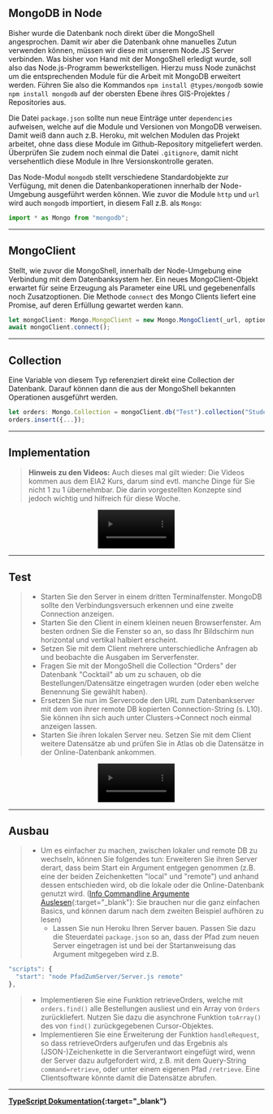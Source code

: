 <!-- # 3.4 Datenbank und Server -->

## MongoDB in Node
Bisher wurde die Datenbank noch direkt über die MongoShell angesprochen. Damit wir aber die Datenbank ohne manuelles Zutun verwenden können, müssen wir diese mit unserem Node.JS Server verbinden. Was bisher von Hand mit der MongoShell erledigt wurde, soll also das Node.js-Programm bewerkstelligen. Hierzu muss Node zunächst um die entsprechenden Module für die Arbeit mit MongoDB erweitert werden. Führen Sie also die Kommandos `npm install @types/mongodb` sowie `npm install mongodb` auf der obersten Ebene ihres GIS-Projektes / Repositories aus. 

Die Datei `package.json` sollte nun neue Einträge unter `dependencies` aufweisen, welche auf die Module und Versionen von MongoDB verweisen. Damit weiß dann auch z.B. Heroku, mit welchen Modulen das Projekt arbeitet, ohne dass diese Module im Github-Repository mitgeliefert werden. Überprüfen Sie zudem noch einmal die Datei `.gitignore`, damit nicht versehentlich diese Module in Ihre Versionskontrolle geraten.

Das Node-Modul `mongodb` stellt verschiedene Standardobjekte zur Verfügung, mit denen die Datenbankoperationen innerhalb der Node-Umgebung ausgeführt werden können. Wie zuvor die Module `http` und `url` wird auch `mongodb` importiert, in diesem Fall z.B. als `Mongo`: 
```typescript
import * as Mongo from "mongodb";
```

---

## MongoClient
Stellt, wie zuvor die MongoShell, innerhalb der Node-Umgebung eine Verbindung mit dem Datenbanksystem her. Ein neues MongoClient-Objekt erwartet für seine Erzeugung als Parameter eine URL und gegebenenfalls noch Zusatzoptionen. Die Methode `connect` des Mongo Clients liefert eine Promise, auf deren Erfüllung gewartet werden kann.

```typescript
let mongoClient: Mongo.MongoClient = new Mongo.MongoClient(_url, options);
await mongoClient.connect();
```

---

## Collection
Eine Variable von diesem Typ referenziert direkt eine Collection der Datenbank. Darauf können dann die aus der MongoShell bekannten Operationen ausgeführt werden. 
```typescript
let orders: Mongo.Collection = mongoClient.db("Test").collection("Students");
orders.insert({...});
```

---

## Implementation

>**Hinweis zu den Videos:** Auch dieses mal gilt wieder: Die Videos kommen aus dem EIA2 Kurs, darum sind evtl. manche Dinge für Sie nicht 1 zu 1 übernehmbar. Die darin vorgestellten Konzepte sind jedoch wichtig und hilfreich für diese Woche. 

<div align="center"><video controls width="30%"> 
  <source src="http://games.hs-furtwangen.de/EIA2_Video/L07_V3_Implementation.mp4" type="video/mp4"> 
<a href="http://games.hs-furtwangen.de/EIA2_Video/L07_V3_Implementation.mp4">Video</a>
</video>    
</div>

---

## Test
> - Starten Sie den Server in einem dritten Terminalfenster. MongoDB sollte den Verbindungsversuch erkennen und eine zweite Connection anzeigen.
> - Starten Sie den Client in einem kleinen neuen Browserfenster. Am besten ordnen Sie die Fenster so an, so dass Ihr Bildschirm nun horizontal und vertikal halbiert erscheint. 
> - Setzen Sie mit dem Client mehrere unterschiedliche Anfragen ab und beobachte die Ausgaben im Serverfenster. 
> - Fragen Sie mit der MongoShell die Collection "Orders" der Datenbank "Cocktail" ab um zu schauen, ob die Bestellungen/Datensätze eingetragen wurden (oder eben welche Benennung Sie gewählt haben).
> - Ersetzen Sie nun im Servercode den URL zum Datenbankserver mit dem von ihrer remote DB kopierten Connection-String (s. L10). Sie können ihn sich auch unter Clusters->Connect noch einmal anzeigen lassen.
> - Starten Sie ihren lokalen Server neu. Setzen Sie mit dem Client weitere Datensätze ab und prüfen Sie in Atlas ob die Datensätze in der Online-Datenbank ankommen.

<div align="center"><video controls width="30%"> 
  <source src="http://games.hs-furtwangen.de/EIA2_Video/L07_V4_Test.mp4" type="video/mp4"> 
<a href="http://games.hs-furtwangen.de/EIA2_Video/L07_V4_Test.mp4"><img src="../X01_Appendix/Img/video.jpg" width="25%"/></a>
</video>    
</div>

---

## Ausbau 
> - Um es einfacher zu machen, zwischen lokaler und remote DB zu wechseln, können Sie folgendes tun: Erweiteren Sie ihren Server derart, dass beim Start ein Argument entgegen genommen (z.B. eine der beiden Zeichenketten "local" und "remote") und anhand dessen entschieden wird, ob die lokale oder die Online-Datenbank genutzt wird. ([Info Commandline Argumente Auslesen](https://nodejs.org/en/knowledge/command-line/how-to-parse-command-line-arguments/){:target="_blank"}: Sie brauchen nur die ganz einfachen Basics, und können darum nach dem zweiten Beispiel aufhören zu lesen)
>   - Lassen Sie nun Heroku Ihren Server bauen. Passen Sie dazu die Steuerdatei `package.json` so an, dass der Pfad zum neuen Server eingetragen ist und bei der Startanweisung das Argument mitgegeben wird z.B. 
  ```typescript
  "scripts": {
    "start": "node PfadZumServer/Server.js remote"
  },
  ```
> - Implementieren Sie eine Funktion retrieveOrders, welche mit `orders.find()` alle Bestellungen ausliest und ein Array von `Orders` zurückliefert. Nutzen Sie dazu die asynchrone Funktion `toArray()` des von `find()` zurückgegebenen Cursor-Objektes.
> - Implementieren Sie eine Erweiterung der Funktion `handleRequest`, so dass retrieveOrders aufgerufen und das Ergebnis als (JSON-)Zeichenkette in die Serverantwort eingefügt wird, wenn der Server dazu aufgefordert wird, z.B. mit dem Query-String `command=retrieve`, oder unter einem eigenen Pfad `/retrieve`. Eine Clientsoftware könnte damit die Datensätze abrufen.

---

**[TypeScript Dokumentation](https://www.typescriptlang.org/){:target="_blank"}**
